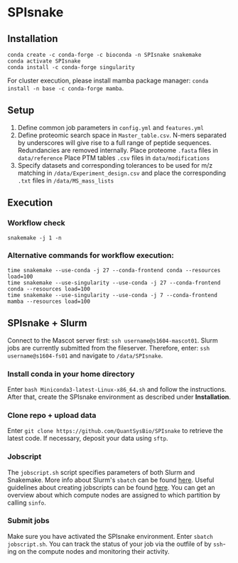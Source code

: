 # SPIsnake


## Installation
```
conda create -c conda-forge -c bioconda -n SPIsnake snakemake
conda activate SPIsnake
conda install -c conda-forge singularity 
```
For cluster execution, please install mamba package manager: `conda install -n base -c conda-forge mamba`.

## Setup
1. Define common job parameters in `config.yml` and `features.yml`
2. Define proteomic search space in `Master_table.csv`. 
N-mers separated by underscores will give rise to a full range of peptide sequences. Redundancies are removed internally. 
Place proteome `.fasta` files in `data/reference`
Place PTM tables `.csv` files in `data/modifications`
3. Specify datasets and corresponding tolerances to be used for m/z matching in `/data/Experiment_design.csv` and place the corresponding `.txt` files in `/data/MS_mass_lists`


## Execution
### Workflow check
`snakemake -j 1 -n`
### Alternative commands for workflow execution:
```
time snakemake --use-conda -j 27 --conda-frontend conda --resources load=100
time snakemake --use-singularity --use-conda -j 27 --conda-frontend conda --resources load=100
time snakemake --use-singularity --use-conda -j 7 --conda-frontend mamba --resources load=100
```

## SPIsnake + Slurm
Connect to the Mascot server first: `ssh username@s1604-mascot01`.
Slurm jobs are currently submitted from the fileserver. Therefore, enter: `ssh username@s1604-fs01` and navigate to `/data/SPIsnake`.

### Install conda in your home directory
Enter `bash Miniconda3-latest-Linux-x86_64.sh` and follow the instructions.
After that, create the SPIsnake environment as described under **Installation**.

### Clone repo + upload data
Enter `git clone https://github.com/QuantSysBio/SPIsnake` to retrieve the latest code.
If necessary, deposit your data using `sftp`.

### Jobscript
The `jobscript.sh` script specifies parameters of both Slurm and Snakemake.
More info about Slurm's `sbatch` can be found [here](https://slurm.schedmd.com/sbatch.html). Useful guidelines about creating jobscripts can be found [here](https://docs.gwdg.de/doku.php?id=en:services:application_services:high_performance_computing:courses:scc-introductory-course).
You can get an overview about which compute nodes are assigned to which partition by calling `sinfo`.

### Submit jobs
Make sure you have activated the SPIsnake environment.
Enter `sbatch jobscript.sh`. You can track the status of your job via the outfile of by `ssh`-ing on the compute nodes and monitoring their activity.
